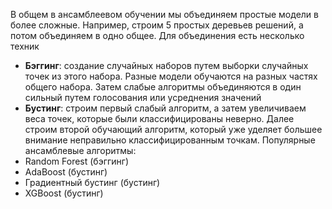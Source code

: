 В общем в ансамблеевом обучении мы объединяем простые модели в более сложные. Например, строим 5 простых деревьев решений, а потом объединяем в одно общее. Для объединения есть несколько техник
- **Бэггинг**: создание случайных наборов путем выборки случайных точек из этого набора. Разные модели обучаются на разных частях общего набора. Затем слабые алгоритмы объединяются в один сильный путем голосования или усреднения значений
- **Бустинг**: строим первый слабый алгоритм, а затем увеличиваем веса точек, которые были классифицированы неверно. Далее строим второй обучающий алгоритм, который уже уделяет большее внимание неправильно классифицированным точкам. 
Популярные ансамблевые алгоритмы:
- Random Forest (бэггинг)
- AdaBoost (бустинг)
- Градиентный бустинг (бустинг)
- XGBoost (бустинг)

